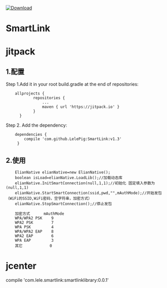  [ ![Download](https://api.bintray.com/packages/fangxiaole/maven/SmartLink/images/download.svg) ](https://bintray.com/fangxiaole/maven/SmartLink/_latestVersion)
# SmartLink
jitpack
===
## 1.配置  
Step 1.Add it in your root build.gradle at the end of repositories:  

        allprojects {
		        repositories {
			        ...
			        maven { url 'https://jitpack.io' }
		        }
	      }
 Step 2. Add the dependency: 
 
        dependencies {
	        compile 'com.github.LelePig:SmartLink:v1.3'
	     }
## 2.使用
        ElianNative elianNative=new ElianNative();
        boolean isLoad=elianNative.LoadLib();//加载动态库
        elianNative.InitSmartConnection(null,1,1);//初始化 固定填入参数为(null,1,1)
        elianNative.StartSmartConnection(ssid,pwd,"",mAuthMode);//开始发包（WiFi的SSID,WiFi密码，空字符串，加密方式）
        elianNative.StopSmartConnection();//停止发包
        
        加密方式      mAuthMode
        WPA/WPA2 PSK    9
        WPA2 PSK        7
        WPA PSK         4
        WPA/WPA2 EAP    8
        WPA2 EAP        6        
        WPA EAP         3
        其它            0    
jcenter
===
compile 'com.lele.smartlink:smartlinklibrary:0.0.1'
